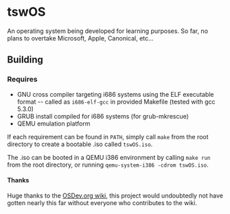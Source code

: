 tswOS
=====

An operating system being developed for learning purposes. So far, no plans to overtake Microsoft, Apple, Canonical, etc...

Building
--------

### Requires
- GNU cross compiler targeting i686 systems using the ELF executable format -- called as `i686-elf-gcc` in provided Makefile (tested with gcc 5.3.0)
- GRUB install compiled for i686 systems (for grub-mkrescue)
- QEMU emulation platform

If each requirement can be found in `PATH`, simply call `make` from the root directory to create a bootable .iso called `tswOS.iso`.

The .iso can be booted in a QEMU i386 environment by calling `make run` from the root directory, or running `qemu-system-i386 -cdrom tswOS.iso`.


#### Thanks
Huge thanks to the [OSDev.org wiki](http://wiki.osdev.org), this project would undoubtedly not have gotten nearly this far without everyone who contributes to the wiki.
